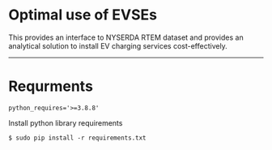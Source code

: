 # Optimal use of EVSEs
This provides an interface to NYSERDA RTEM dataset and provides an analytical solution to install EV charging services cost-effectively.
- - - -
# Requrments 
`python_requires='>=3.8.8'`

Install python library requirements
```
$ sudo pip install -r requirements.txt
